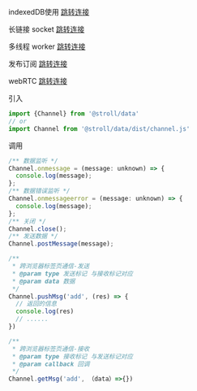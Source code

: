 indexedDB使用 [跳转连接](./indexedDB.md)

长链接 socket [跳转连接](./socket.md)

多线程 worker [跳转连接](./worker.md)

发布订阅 [跳转连接](./SP.md)

webRTC [跳转连接](./webRTC.md)

引入
```js
import {Channel} from '@stroll/data'
// or
import Channel from '@stroll/data/dist/channel.js'
```

调用
```js
/** 数据监听 */
Channel.onmessage = (message: unknown) => {
  console.log(message);
};
/** 数据错误监听 */
Channel.onmessageerror = (message: unknown) => {
  console.log(message);
};
/** 关闭 */
Channel.close();
/** 发送数据 */
Channel.postMessage(message);

/**
 * 跨浏览器标签页通信-发送
 * @param type 发送标记 与接收标记对应
 * @param data 数据
 */
Channel.pushMsg('add', (res) => {
  // 返回的信息
  console.log(res)
  // ......
})

/**
 * 跨浏览器标签页通信-接收
 * @param type 接收标记 与发送标记对应
 * @param callback 回调
 */
Channel.getMsg('add', （data）=>{})
```
